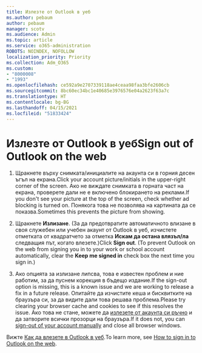 ```yaml
---
title: Излезте от Outlook в уеб
ms.author: pebaum
author: pebaum
manager: scotv
ms.audience: Admin
ms.topic: article
ms.service: o365-administration
ROBOTS: NOINDEX, NOFOLLOW
localization_priority: Priority
ms.collection: Adm_O365
ms.custom:
- "8000008"
- "1993"
ms.openlocfilehash: ce592a9e2707339118ae4ceaa98faa3bfe2606cb
ms.sourcegitcommit: 8bc60ec34bc1e40685e3976576e04a2623f63a7c
ms.translationtype: HT
ms.contentlocale: bg-BG
ms.lasthandoff: 04/15/2021
ms.locfileid: "51833424"
---
```

# <a name="sign-out-of-outlook-on-the-web"></a><span data-ttu-id="a73ff-102">Излезте от Outlook в уеб</span><span class="sxs-lookup"><span data-stu-id="a73ff-102">Sign out of Outlook on the web</span></span>

1. <span data-ttu-id="a73ff-103">Щракнете върху снимката/инициалите на акаунта си в горния десен ъгъл на екрана.</span><span class="sxs-lookup"><span data-stu-id="a73ff-103">Click your account picture/initials in the upper-right corner of the screen.</span></span> <span data-ttu-id="a73ff-104">Ако не виждате снимката в горната част на екрана, проверете дали не е включено блокирането на реклами.</span><span class="sxs-lookup"><span data-stu-id="a73ff-104">If you don't see your picture at the top of the screen, check whether ad blocking is turned on.</span></span> <span data-ttu-id="a73ff-105">Понякога това не позволява на картината да се показва.</span><span class="sxs-lookup"><span data-stu-id="a73ff-105">Sometimes this prevents the picture from showing.</span></span>

2. <span data-ttu-id="a73ff-106">Щракнете **Излизане**. (За да предотвратите автоматичното влизане в своя служебен или учебен акаунт от Outlook в уеб, изчистете отметката от квадратчето за отметка **Искам да остана влязъл/ла** следващия път, когато влезете.)</span><span class="sxs-lookup"><span data-stu-id="a73ff-106">Click **Sign out**. (To prevent Outlook on the web from signing you in to your work or school account automatically, clear the **Keep me signed in** check box the next time you sign in.)</span></span>

3. <span data-ttu-id="a73ff-107">Ако опцията за излизане липсва, това е известен проблем и ние работим, за да пуснем корекция в бъдещо издание.</span><span class="sxs-lookup"><span data-stu-id="a73ff-107">If the sign-out option is missing, this is a known issue and we are working to release a fix in a future release.</span></span>  <span data-ttu-id="a73ff-108">Опитайте да изчистите кеша и бисквитките на браузъра си, за да видите дали това решава проблема.</span><span class="sxs-lookup"><span data-stu-id="a73ff-108">Please try clearing your browser cache and cookies to see if this resolves the issue.</span></span>  <span data-ttu-id="a73ff-109">Ако това не стане, можете да [излезете от акаунта си ръчно](https://login.live.com/logout.srf) и да затворите всички прозорци на браузъра.</span><span class="sxs-lookup"><span data-stu-id="a73ff-109">If it does not, you can [sign-out of your account manually](https://login.live.com/logout.srf) and close all browser windows.</span></span>

<span data-ttu-id="a73ff-110">Вижте [Как да влезете в Outlook в уеб](https://support.office.com/article/how-to-sign-in-to-outlook-on-the-web-763fab4d-0138-4814-b450-37fc286bcb79).</span><span class="sxs-lookup"><span data-stu-id="a73ff-110">To learn more, see [How to sign in to Outlook on the web](https://support.office.com/article/how-to-sign-in-to-outlook-on-the-web-763fab4d-0138-4814-b450-37fc286bcb79).</span></span>
